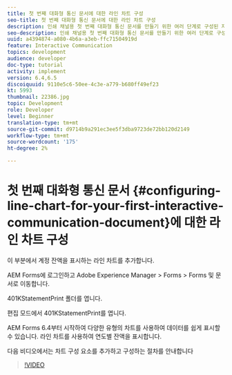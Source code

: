 ```yaml
---
title: 첫 번째 대화형 통신 문서에 대한 라인 차트 구성
seo-title: 첫 번째 대화형 통신 문서에 대한 라인 차트 구성
description: 인쇄 채널용 첫 번째 대화형 통신 문서를 만들기 위한 여러 단계로 구성된 자습서의 8부분입니다. 이 부분에서 계정 잔액을 표시하는 라인 차트를 추가합니다.
seo-description: 인쇄 채널용 첫 번째 대화형 통신 문서를 만들기 위한 여러 단계로 구성된 자습서의 8부분입니다. 이 부분에서 계정 잔액을 표시하는 라인 차트를 추가합니다.
uuid: a4394874-a080-4b6a-a3eb-ffc71504919d
feature: Interactive Communication
topics: development
audience: developer
doc-type: tutorial
activity: implement
version: 6.4,6.5
discoiquuid: 9110e5c6-50ee-4c3e-a779-b680ff49ef23
kt: 5993
thumbnail: 22386.jpg
topic: Development
role: Developer
level: Beginner
translation-type: tm+mt
source-git-commit: d9714b9a291ec3ee5f3dba9723de72bb120d2149
workflow-type: tm+mt
source-wordcount: '175'
ht-degree: 2%

---
```



# 첫 번째 대화형 통신 문서 {#configuring-line-chart-for-your-first-interactive-communication-document}에 대한 라인 차트 구성

이 부분에서 계정 잔액을 표시하는 라인 차트를 추가합니다.

AEM Forms에 로그인하고 Adobe Experience Manager > Forms > Forms 및 문서로 이동합니다.

401KStatementPrint 폴더를 엽니다.

편집 모드에서 401KStatementPrint를 엽니다.

AEM Forms 6.4부터 시작하여 다양한 유형의 차트를 사용하여 데이터를 쉽게 표시할 수 있습니다. 라인 차트를 사용하여 연도별 잔액을 표시합니다.

다음 비디오에서는 차트 구성 요소를 추가하고 구성하는 절차를 안내합니다

>[!VIDEO](https://video.tv.adobe.com/v/22386/?quality=9&learn=on)

